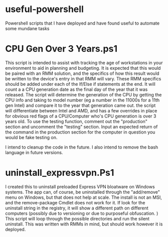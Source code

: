 # useful-powershell
Powershell scripts that I have deployed and have found useful to automate some mundane tasks


# CPU Gen Over 3 Years.ps1
This script is intended to assist with tracking the age of workstations in your environment to aid in planning and budgeting. It is expected that this would be paired with an RMM solution, and the specifics of how this result would be written to the device's entry in that RMM will vary. These RMM specifics should be added under each of the If/Else if statements at the end.
It will count a a CPU generation date as the final day of the year that it was released. 
The script will determine the generation of the CPU by getting the CPU info and taking to model number (eg a number in the 11000s for a 11th gen Intel) and compare it to the year that generation came out. 
the script will differentiate between Intel and AMD, and has a few overrides in place for obvious red flags of a CPU/Computer who's CPU generation is over 3 years old. 
To use the testing function, comment out the "production" section and uncomment the "testing" section. Input an expected return of the command in the production section for the computer in question you would be fake testing on. 

I intend to cleanup the code in the future. I also intend to remove the bash language in future versions. 

# uninstall_expressvpn.Ps1
I created this to uninstall preloaded Express VPN bloatware on Windows systems. The app can, of course, be uninstalled through the "add/remove" menu on Windows, but that does not help at scale. 
The install is not an MSI, and the remove-package Cmdlet does not work for it. If look for the uninstall string in the registry, it will show a different path on different computers (possibly due to versioning or due to purposeful obfuscation. ) This script will loop through the possible directories and run the silent uninstall. This was written with RMMs in mind, but should work however it is deployed.
